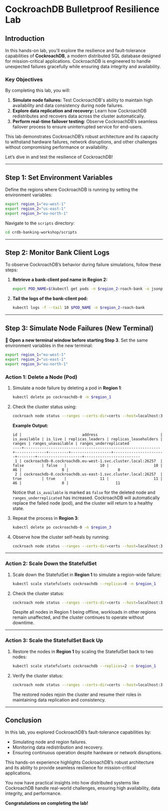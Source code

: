# **CockroachDB Bulletproof Resilience Lab**

## **Introduction**  

In this hands-on lab, you'll explore the resilience and fault-tolerance capabilities of **CockroachDB**, a modern distributed SQL database designed for mission-critical applications. CockroachDB is engineered to handle unexpected failures gracefully while ensuring data integrity and availability.  

### **Key Objectives**  

By completing this lab, you will:  

1. **Simulate node failures:** Test CockroachDB's ability to maintain high availability and data consistency during node failures.  
2. **Explore data replication and recovery:** Learn how CockroachDB redistributes and recovers data across the cluster automatically.  
3. **Perform real-time failover testing:** Observe CockroachDB’s seamless failover process to ensure uninterrupted service for end-users.  

This lab demonstrates CockroachDB’s robust architecture and its capacity to withstand hardware failures, network disruptions, and other challenges without compromising performance or availability.  

Let’s dive in and test the resilience of CockroachDB!  

---

## **Step 1: Set Environment Variables**  

Define the regions where CockroachDB is running by setting the environment variables:  

```bash
export region_1="eu-west-1"  
export region_2="us-east-1"  
export region_3="eu-north-1"  
```  

Navigate to the `scripts` directory:

```bash
cd crdb-banking-workshop/scripts
```

---

## **Step 2: Monitor Bank Client Logs**  

To observe CockroachDB’s behavior during failure simulations, follow these steps:  

1. **Retrieve a bank-client pod name in Region 2:**  
   ```bash
   export POD_NAME=$(kubectl get pods -n $region_2-roach-bank -o jsonpath='{.items[*].metadata.name}' | tr ' ' '\n' | grep "bank-client" | head -n 1)
   ```  

2. **Tail the logs of the bank-client pod:**  
   ```bash
   kubectl logs -f --tail 10 $POD_NAME -n $region_2-roach-bank  
   ```  

---

## **Step 3: Simulate Node Failures (New Terminal)**  

🚨 **Open a new terminal window before starting Step 3**. Set the same environment variables in the new terminal:  

```bash
export region_1="eu-west-1"  
export region_2="us-east-1"  
export region_3="eu-north-1"  
``` 



### **Action 1: Delete a Node (Pod)**  

1. Simulate a node failure by deleting a pod in **Region 1**:  
   ```bash
   kubectl delete po cockroachdb-0 -n $region_1  
   ```  

2. Check the cluster status using:  
   ```bash
   cockroach node status --ranges --certs-dir=certs --host=localhost:30200  
   ```  

   **Example Output:**  
   ```  
   id |                           address                            | is_available | is_live | replicas_leaders | replicas_leaseholders | ranges | ranges_unavailable | ranges_underreplicated  
   ----+-------------------------------------------------------------+--------------+---------+------------------+-----------------------+--------+--------------------+-------------------------  
    1 | cockroachdb-0.cockroachdb.eu-west-1.svc.cluster.local:26257  | false        | false   |               10 |                    10 |     46 |                  0 |                      0  
    2 | cockroachdb-0.cockroachdb.us-east-1.svc.cluster.local:26257  | true         | true    |               11 |                    11 |     46 |                  0 |                     11  
   ```  

   Notice that `is_available` is marked as `false` for the deleted node and `ranges_underreplicated` has increased. CockroachDB will automatically replace the failed node (pod), and the cluster will return to a healthy state.  

3. Repeat the process in **Region 3**:  
   ```bash
   kubectl delete po cockroachdb-0 -n $region_3  
   ```  

4. Observe how the cluster self-heals by running:  
   ```bash
   cockroach node status --ranges --certs-dir=certs --host=localhost:30200  
   ```  

---

### **Action 2: Scale Down the StatefulSet**  

1. Scale down the StatefulSet in **Region 1** to simulate a region-wide failure:  
   ```bash
   kubectl scale statefulsets cockroachdb --replicas=0 -n $region_1  
   ```  

2. Check the cluster status:  
   ```bash
   cockroach node status --ranges --certs-dir=certs --host=localhost:30200  
   ```  

   Despite all nodes in Region 1 being offline, workloads in other regions remain unaffected, and the cluster continues to operate without downtime.  

---

### **Action 3: Scale the StatefulSet Back Up**  

1. Restore the nodes in **Region 1** by scaling the StatefulSet back to two nodes:  
   ```bash
   kubectl scale statefulsets cockroachdb --replicas=2 -n $region_1  
   ```  

2. Verify the cluster status:  
   ```bash
   cockroach node status --ranges --certs-dir=certs --host=localhost:30200  
   ```  

   The restored nodes rejoin the cluster and resume their roles in maintaining data replication and consistency.  

---

## **Conclusion**  

In this lab, you explored CockroachDB’s fault-tolerance capabilities by:  
- Simulating node and region failures.  
- Monitoring data redistribution and recovery.  
- Ensuring continuous operation despite hardware or network disruptions.  

This hands-on experience highlights CockroachDB’s robust architecture and its ability to provide seamless resilience for mission-critical applications.  

You now have practical insights into how distributed systems like CockroachDB handle real-world challenges, ensuring high availability, data integrity, and performance.  

**Congratulations on completing the lab!**